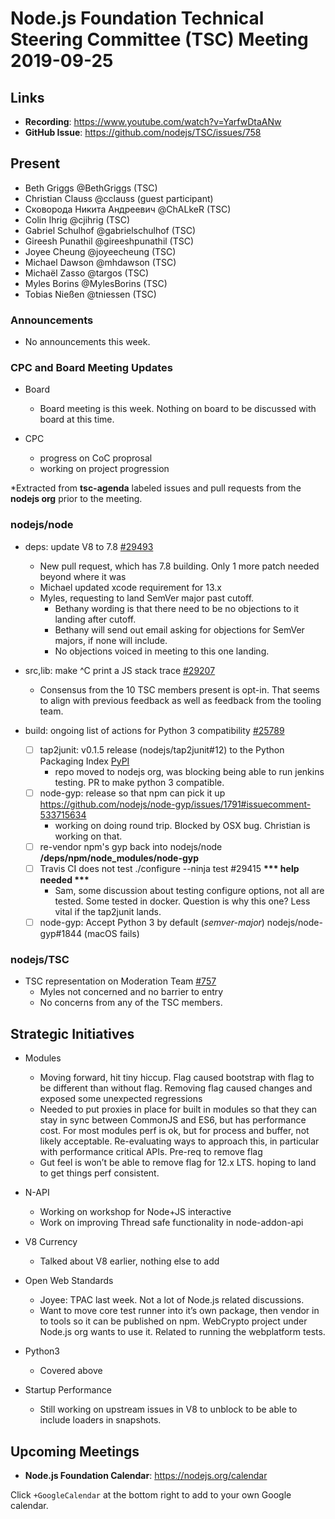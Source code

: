 # Node.js Foundation Technical Steering Committee (TSC) Meeting 2019-09-25

## Links

* **Recording**:  https://www.youtube.com/watch?v=YarfwDtaANw
* **GitHub Issue**: https://github.com/nodejs/TSC/issues/758

## Present

* Beth Griggs @BethGriggs (TSC)
* Christian Clauss @cclauss (guest participant)
* Сковорода Никита Андреевич @ChALkeR (TSC)
* Colin Ihrig @cjihrig (TSC)
* Gabriel Schulhof @gabrielschulhof (TSC)
* Gireesh Punathil @gireeshpunathil (TSC)
* Joyee Cheung @joyeecheung (TSC)
* Michael Dawson @mhdawson (TSC)
* Michaël Zasso @targos (TSC)
* Myles Borins @MylesBorins (TSC)
* Tobias Nießen @tniessen (TSC)

### Announcements

* No announcements this week.

### CPC and Board Meeting Updates
 
* Board
  * Board meeting is this week. Nothing on board to be discussed with board at this time.

* CPC 
  * progress on CoC proprosal
  * working on project progression

*Extracted from **tsc-agenda** labeled issues and pull requests from the **nodejs org** prior to the meeting.

### nodejs/node

* deps: update V8 to 7.8 [#29493](https://github.com/nodejs/node/pull/29493)
  * New pull request, which has 7.8 building. Only 1 more patch needed beyond where it was
  * Michael updated xcode requirement for 13.x
  * Myles, requesting to land SemVer major past cutoff. 
    * Bethany wording is that there need to be no objections to it landing after cutoff. 
    * Bethany will send out email asking for objections for SemVer majors, if none will include.
    * No objections voiced in meeting to this one landing.

* src,lib: make ^C print a JS stack trace [#29207](https://github.com/nodejs/node/pull/29207)
  * Consensus from the 10 TSC members present is opt-in. That seems to align with previous
    feedback as well as feedback from the tooling team.  

* build: ongoing list of actions for Python 3 compatibility [#25789](https://github.com/nodejs/node/issues/25789)
  * [ ] tap2junit: v0.1.5 release (nodejs/tap2junit#12) to the Python Packaging Index    [PyPI](https://pypi.org/project/tap2junit)
    * repo moved to nodejs org, was blocking being able to run jenkins testing. PR
      to make python 3 compatible.
  * [ ] node-gyp: release so that npm can pick it up https://github.com/nodejs/node-gyp/issues/1791#issuecomment-533715634
    * working on doing round trip. Blocked by OSX bug. Christian is working on that.
  * [ ] re-vendor npm's gyp back into nodejs/node __/deps/npm/node_modules/node-gyp__
  * [ ] Travis CI does not test ./configure --ninja test #29415   __*** help needed ***__
    * Sam, some discussion about testing configure options, not all are tested.  Some tested
      in docker. Question is why this one?  Less vital if the tap2junit lands.
  * [ ] node-gyp: Accept Python 3 by default (_semver-major_) nodejs/node-gyp#1844 (macOS fails)

### nodejs/TSC

* TSC representation on Moderation Team [#757](https://github.com/nodejs/TSC/issues/757)
  * Myles not concerned and no barrier to entry
  * No concerns from any of the TSC members.

## Strategic Initiatives

* Modules
  * Moving forward, hit tiny hiccup. Flag caused bootstrap with flag to be different than without
    flag. Removing flag caused changes and exposed some unexpected regressions
  * Needed to put proxies in place for built in modules so that they can stay in sync between
    CommonJS and ES6, but has performance cost. For most modules perf is ok, but for process
    and buffer, not likely acceptable.  Re-evaluating ways to approach this, in particular with
    performance critical APIs. Pre-req to remove flag
  * Gut feel is won’t be able to remove flag for 12.x LTS. hoping to land to get things perf
    consistent.

* N-API
  * Working on workshop for Node+JS interactive
  * Work on improving Thread safe functionality in node-addon-api

* V8 Currency
  * Talked about V8 earlier, nothing else to add

* Open Web Standards
  * Joyee: TPAC last week. Not a lot of Node.js related discussions. 
  * Want to move core test runner into it’s own package, then vendor in to tools so it can be
    published on npm.  WebCrypto project under Node.js org wants to use it.  Related to running
    the webplatform tests.

* Python3 
  * Covered above

* Startup Performance
  * Still working on upstream issues in V8 to unblock to be able to include loaders in snapshots.

## Upcoming Meetings

* **Node.js Foundation Calendar**: https://nodejs.org/calendar

Click `+GoogleCalendar` at the bottom right to add to your own Google calendar.

